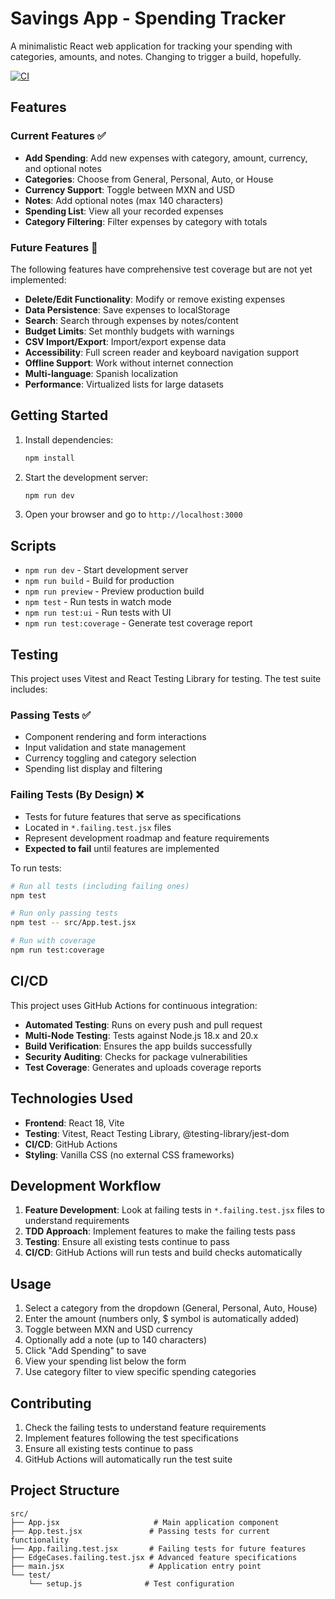 # Savings App - Spending Tracker

A minimalistic React web application for tracking your spending with categories, amounts, and notes. Changing to trigger a build, hopefully.

[![CI](https://github.com/luisejroblesci/savings-app/actions/workflows/ci.yml/badge.svg)](https://github.com/luisejroblesci/savings-app/actions/workflows/ci.yml)

## Features

### Current Features ✅
- **Add Spending**: Add new expenses with category, amount, currency, and optional notes
- **Categories**: Choose from General, Personal, Auto, or House
- **Currency Support**: Toggle between MXN and USD
- **Notes**: Add optional notes (max 140 characters)
- **Spending List**: View all your recorded expenses
- **Category Filtering**: Filter expenses by category with totals

### Future Features 🚧
The following features have comprehensive test coverage but are not yet implemented:
- **Delete/Edit Functionality**: Modify or remove existing expenses
- **Data Persistence**: Save expenses to localStorage
- **Search**: Search through expenses by notes/content
- **Budget Limits**: Set monthly budgets with warnings
- **CSV Import/Export**: Import/export expense data
- **Accessibility**: Full screen reader and keyboard navigation support
- **Offline Support**: Work without internet connection
- **Multi-language**: Spanish localization
- **Performance**: Virtualized lists for large datasets

## Getting Started

1. Install dependencies:
   ```bash
   npm install
   ```

2. Start the development server:
   ```bash
   npm run dev
   ```

3. Open your browser and go to `http://localhost:3000`

## Scripts

- `npm run dev` - Start development server
- `npm run build` - Build for production
- `npm run preview` - Preview production build
- `npm test` - Run tests in watch mode
- `npm run test:ui` - Run tests with UI
- `npm run test:coverage` - Generate test coverage report

## Testing

This project uses Vitest and React Testing Library for testing. The test suite includes:

### Passing Tests ✅
- Component rendering and form interactions
- Input validation and state management
- Currency toggling and category selection
- Spending list display and filtering

### Failing Tests (By Design) ❌
- Tests for future features that serve as specifications
- Located in `*.failing.test.jsx` files
- Represent development roadmap and feature requirements
- **Expected to fail** until features are implemented

To run tests:
```bash
# Run all tests (including failing ones)
npm test

# Run only passing tests
npm test -- src/App.test.jsx

# Run with coverage
npm run test:coverage
```

## CI/CD

This project uses GitHub Actions for continuous integration:

- **Automated Testing**: Runs on every push and pull request
- **Multi-Node Testing**: Tests against Node.js 18.x and 20.x
- **Build Verification**: Ensures the app builds successfully
- **Security Auditing**: Checks for package vulnerabilities
- **Test Coverage**: Generates and uploads coverage reports

## Technologies Used

- **Frontend**: React 18, Vite
- **Testing**: Vitest, React Testing Library, @testing-library/jest-dom
- **CI/CD**: GitHub Actions
- **Styling**: Vanilla CSS (no external CSS frameworks)

## Development Workflow

1. **Feature Development**: Look at failing tests in `*.failing.test.jsx` files to understand requirements
2. **TDD Approach**: Implement features to make the failing tests pass
3. **Testing**: Ensure all existing tests continue to pass
4. **CI/CD**: GitHub Actions will run tests and build checks automatically

## Usage

1. Select a category from the dropdown (General, Personal, Auto, House)
2. Enter the amount (numbers only, $ symbol is automatically added)
3. Toggle between MXN and USD currency
4. Optionally add a note (up to 140 characters)
5. Click "Add Spending" to save
6. View your spending list below the form
7. Use category filter to view specific spending categories

## Contributing

1. Check the failing tests to understand feature requirements
2. Implement features following the test specifications
3. Ensure all existing tests continue to pass
4. GitHub Actions will automatically run the test suite

## Project Structure

```
src/
├── App.jsx                     # Main application component
├── App.test.jsx               # Passing tests for current functionality
├── App.failing.test.jsx       # Failing tests for future features
├── EdgeCases.failing.test.jsx # Advanced feature specifications
├── main.jsx                   # Application entry point
└── test/
    └── setup.js              # Test configuration
``` 
